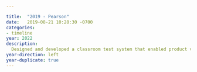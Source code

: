```yaml
---

title:  "2019 - Pearson"
date:   2019-08-21 10:28:30 -0700
categories:
- timeline
year: 2022
description: 
  Designed and developed a classroom test system that enabled product validation in a real classroom environment, using actual students and real grades to gather meaningful insights.
year-direction: left
year-duplicate: true
---
```


